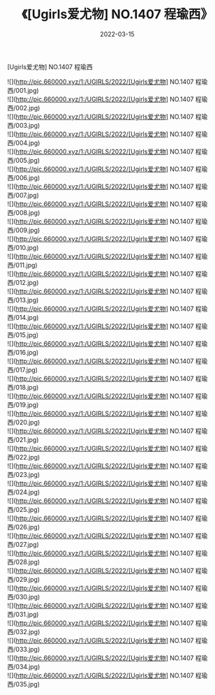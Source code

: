 ﻿---
layout: post
title:  《[Ugirls爱尤物] NO.1407 程瑜西》
date:   2022-03-15
img: http://pic.660000.xyz/1:/UGIRLS/2022/[Ugirls爱尤物] NO.1407 程瑜西/000.jpg
categories: [美女, 清纯, 唯美]
---

[Ugirls爱尤物] NO.1407 程瑜西

 ![](http://pic.660000.xyz/1:/UGIRLS/2022/[Ugirls爱尤物] NO.1407 程瑜西/001.jpg) <br>![](http://pic.660000.xyz/1:/UGIRLS/2022/[Ugirls爱尤物] NO.1407 程瑜西/002.jpg) <br>![](http://pic.660000.xyz/1:/UGIRLS/2022/[Ugirls爱尤物] NO.1407 程瑜西/003.jpg) <br>![](http://pic.660000.xyz/1:/UGIRLS/2022/[Ugirls爱尤物] NO.1407 程瑜西/004.jpg) <br>![](http://pic.660000.xyz/1:/UGIRLS/2022/[Ugirls爱尤物] NO.1407 程瑜西/005.jpg) <br>![](http://pic.660000.xyz/1:/UGIRLS/2022/[Ugirls爱尤物] NO.1407 程瑜西/006.jpg) <br>![](http://pic.660000.xyz/1:/UGIRLS/2022/[Ugirls爱尤物] NO.1407 程瑜西/007.jpg) <br>![](http://pic.660000.xyz/1:/UGIRLS/2022/[Ugirls爱尤物] NO.1407 程瑜西/008.jpg) <br>![](http://pic.660000.xyz/1:/UGIRLS/2022/[Ugirls爱尤物] NO.1407 程瑜西/009.jpg) <br>![](http://pic.660000.xyz/1:/UGIRLS/2022/[Ugirls爱尤物] NO.1407 程瑜西/010.jpg) <br>![](http://pic.660000.xyz/1:/UGIRLS/2022/[Ugirls爱尤物] NO.1407 程瑜西/011.jpg) <br>![](http://pic.660000.xyz/1:/UGIRLS/2022/[Ugirls爱尤物] NO.1407 程瑜西/012.jpg) <br>![](http://pic.660000.xyz/1:/UGIRLS/2022/[Ugirls爱尤物] NO.1407 程瑜西/013.jpg) <br>![](http://pic.660000.xyz/1:/UGIRLS/2022/[Ugirls爱尤物] NO.1407 程瑜西/014.jpg) <br>![](http://pic.660000.xyz/1:/UGIRLS/2022/[Ugirls爱尤物] NO.1407 程瑜西/015.jpg) <br>![](http://pic.660000.xyz/1:/UGIRLS/2022/[Ugirls爱尤物] NO.1407 程瑜西/016.jpg) <br>![](http://pic.660000.xyz/1:/UGIRLS/2022/[Ugirls爱尤物] NO.1407 程瑜西/017.jpg) <br>![](http://pic.660000.xyz/1:/UGIRLS/2022/[Ugirls爱尤物] NO.1407 程瑜西/018.jpg) <br>![](http://pic.660000.xyz/1:/UGIRLS/2022/[Ugirls爱尤物] NO.1407 程瑜西/019.jpg) <br>![](http://pic.660000.xyz/1:/UGIRLS/2022/[Ugirls爱尤物] NO.1407 程瑜西/020.jpg) <br>![](http://pic.660000.xyz/1:/UGIRLS/2022/[Ugirls爱尤物] NO.1407 程瑜西/021.jpg) <br>![](http://pic.660000.xyz/1:/UGIRLS/2022/[Ugirls爱尤物] NO.1407 程瑜西/022.jpg) <br>![](http://pic.660000.xyz/1:/UGIRLS/2022/[Ugirls爱尤物] NO.1407 程瑜西/023.jpg) <br>![](http://pic.660000.xyz/1:/UGIRLS/2022/[Ugirls爱尤物] NO.1407 程瑜西/024.jpg) <br>![](http://pic.660000.xyz/1:/UGIRLS/2022/[Ugirls爱尤物] NO.1407 程瑜西/025.jpg) <br>![](http://pic.660000.xyz/1:/UGIRLS/2022/[Ugirls爱尤物] NO.1407 程瑜西/026.jpg) <br>![](http://pic.660000.xyz/1:/UGIRLS/2022/[Ugirls爱尤物] NO.1407 程瑜西/027.jpg) <br>![](http://pic.660000.xyz/1:/UGIRLS/2022/[Ugirls爱尤物] NO.1407 程瑜西/028.jpg) <br>![](http://pic.660000.xyz/1:/UGIRLS/2022/[Ugirls爱尤物] NO.1407 程瑜西/029.jpg) <br>![](http://pic.660000.xyz/1:/UGIRLS/2022/[Ugirls爱尤物] NO.1407 程瑜西/030.jpg) <br>![](http://pic.660000.xyz/1:/UGIRLS/2022/[Ugirls爱尤物] NO.1407 程瑜西/031.jpg) <br>![](http://pic.660000.xyz/1:/UGIRLS/2022/[Ugirls爱尤物] NO.1407 程瑜西/032.jpg) <br>![](http://pic.660000.xyz/1:/UGIRLS/2022/[Ugirls爱尤物] NO.1407 程瑜西/033.jpg) <br>![](http://pic.660000.xyz/1:/UGIRLS/2022/[Ugirls爱尤物] NO.1407 程瑜西/034.jpg) <br>![](http://pic.660000.xyz/1:/UGIRLS/2022/[Ugirls爱尤物] NO.1407 程瑜西/035.jpg) <br>